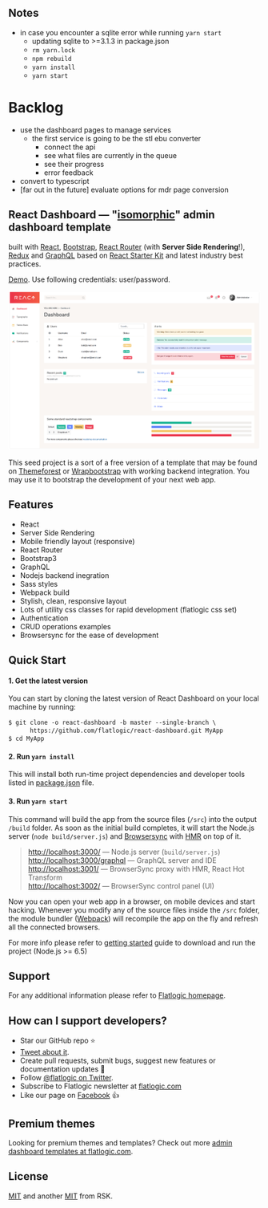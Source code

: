 ## Notes
* in case you encounter a sqlite error while running `yarn start` 
    * updating sqlite to >=3.1.3 in package.json
    * `rm yarn.lock`
    * `npm rebuild`
    * `yarn install`
    * `yarn start`

# Backlog
* use the dashboard pages to manage services
    * the first service is going to be the stl ebu converter
        * connect the api
        * see what files are currently in the queue 
        * see their progress
        * error feedback
* convert to typescript
* [far out in the future] evaluate options for mdr page conversion        


##
##
##
##

## React Dashboard — "[isomorphic](http://nerds.airbnb.com/isomorphic-javascript-future-web-apps/)" admin dashboard template
built with [React](https://facebook.github.io/react/), [Bootstrap](http://getbootstrap.com/), [React Router](https://reacttraining.com/react-router/) (with **Server Side Rendering**!),
[Redux](http://redux.js.org/) and [GraphQL](http://graphql.org/) based on
[React Starter Kit](https://www.reactstarterkit.com) and latest industry best practices.

[Demo](https://flatlogic-react-dashboard.herokuapp.com/). Use following credentials: user/password.

[![react-dashboard](screenshot.png)](https://flatlogic-react-dashboard.herokuapp.com/)

This seed project is a sort of a free version of a template that may be found on
[Themeforest](https://themeforest.net/category/site-templates/admin-templates)
or [Wrapbootstrap](https://wrapbootstrap.com/themes/admin) with working backend integration.
You may use it to bootstrap the development of your next web app.


## Features
* React
* Server Side Rendering
* Mobile friendly layout (responsive)
* React Router
* Bootstrap3
* GraphQL
* Nodejs backend inegration
* Sass styles
* Webpack build
* Stylish, clean, responsive layout
* Lots of utility css classes for rapid development (flatlogic css set)
* Authentication
* CRUD operations examples
* Browsersync for the ease of development

## Quick Start

#### 1. Get the latest version

You can start by cloning the latest version of React Dashboard on your
local machine by running:

```shell
$ git clone -o react-dashboard -b master --single-branch \
      https://github.com/flatlogic/react-dashboard.git MyApp
$ cd MyApp
```

#### 2. Run `yarn install`

This will install both run-time project dependencies and developer tools listed
in [package.json](../package.json) file.

#### 3. Run `yarn start`

This command will build the app from the source files (`/src`) into the output
`/build` folder. As soon as the initial build completes, it will start the
Node.js server (`node build/server.js`) and [Browsersync](https://browsersync.io/)
with [HMR](https://webpack.github.io/docs/hot-module-replacement) on top of it.

> [http://localhost:3000/](http://localhost:3000/) — Node.js server (`build/server.js`)<br>
> [http://localhost:3000/graphql](http://localhost:3000/graphql) — GraphQL server and IDE<br>
> [http://localhost:3001/](http://localhost:3001/) — BrowserSync proxy with HMR, React Hot Transform<br>
> [http://localhost:3002/](http://localhost:3002/) — BrowserSync control panel (UI)

Now you can open your web app in a browser, on mobile devices and start
hacking. Whenever you modify any of the source files inside the `/src` folder,
the module bundler ([Webpack](http://webpack.github.io/)) will recompile the
app on the fly and refresh all the connected browsers.

For more info please refer to [getting started](./docs/getting-started.md) guide to download and run the project (Node.js >= 6.5)

## Support
For any additional information please refer to [Flatlogic homepage](https://flatlogic.com).

## How can I support developers?
- Star our GitHub repo :star:
- [Tweet about it](https://twitter.com/intent/tweet?text=Amazing%20dashboard%20built%20with%20NodeJS,%20React%20and%20Bootstrap!&url=https://github.com/flatlogic/react-dashboard&via=flatlogic).
- Create pull requests, submit bugs, suggest new features or documentation updates :wrench:
- Follow [@flatlogic on Twitter](https://twitter.com/flatlogic).
- Subscribe to Flatlogic newsletter at [flatlogic.com](https://flatlogic.com/)
- Like our page on [Facebook](https://www.facebook.com/flatlogic/) :thumbsup:

## Premium themes
Looking for premium themes and templates? Check out more [admin dashboard templates at flatlogic.com](https://flatlogic.com/admin-dashboards).

## License

[MIT](https://github.com/flatlogic/react-dashboard/blob/master/LICENSE.txt) and another [MIT](https://github.com/flatlogic/react-dashboard/blob/master/LICENSE-react-starter-kit.txt) from RSK.
